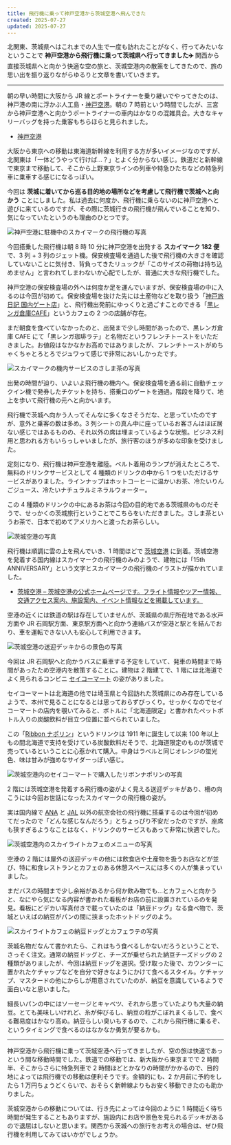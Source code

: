 ```yaml
---
title: 飛行機に乗って神戸空港から茨城空港へ飛んできた
created: 2025-07-27
updated: 2025-07-27
---
```


北関東、茨城県へはこれまでの人生で一度も訪れたことがなく、行ってみたいなということで **神戸空港から飛行機に乗って茨城県へ行ってきました✈️** 関西から直接茨城県へと向かう快適な空の旅と、茨城空港内の散策をしてきたので、旅の思い出を振り返りながらゆるりと文章を書いていきます。

---

朝の早い時間に大阪から JR 線とポートライナーを乗り継いでやってきたのは、神戸港の南に浮かぶ人工島・[神戸空港](https://www.kairport.co.jp/)。朝の 7 時前という時間でしたが、三宮から神戸空港へと向かうポートライナーの車内はかなりの混雑具合。大きなキャリーバッグを持った乗客もちらほらと見られました。

- [神戸空港](https://www.kairport.co.jp/)

大阪から東京への移動は東海道新幹線を利用する方が多いイメージなのですが、北関東は「一体どうやって行けば…？」とよく分からない感じ。鉄道だと新幹線で東京まで移動して、そこから上野東京ラインの列車や特急ひたちなどの特急列車に乗車する感じになるっぽい。

今回は **茨城に着いてから巡る目的地の場所などを考慮して飛行機で茨城へと向かう** ことにしました。私は過去に何度か、飛行機に乗らないのに神戸空港へと遊びに来ているのですが、その際に茨城行きの飛行機が飛んでいることを知り、気になっていたというのも理由のひとつです。

![神戸空港に駐機中のスカイマークの飛行機の写真](7228668a-71e5-4d6c-e3a2-2ad23b7ae700)

今回搭乗した飛行機は朝 8 時 10 分に神戸空港を出発する **スカイマーク 182 便** で、3 列 + 3 列のジェット機。保安検査場を通過した後で飛行機の大きさを確認していないことに気付き、背負ってきたリュックが「このサイズの荷物は持ち込めません」と言われてしまわないか心配でしたが、普通に大きな飛行機でした。

神戸空港の保安検査場の外へは何度か足を運んでいますが、保安検査場の中に入るのは今回が初めて。保安検査場を抜けた先には土産物などを取り扱う「[神戸旅日記 国内ゲート店](https://www.kairport.co.jp/shop-and-dine/shoplist/kobetabinikki_dg)」と、飛行機出発前にゆっくりと過ごすことのできる「[黒レンガ倉庫CAFE](https://www.kairport.co.jp/shop-and-dine/shoplist/kurorenga)」というカフェの 2 つの店舗が存在。

まだ朝食を食べていなかったのと、出発まで少し時間があったので、黒レンガ倉庫 CAFE にて「黒レンガ珈琲ラテ」と名物だというフレンチトーストをいただきました。お値段はなかなかお高めではありましたが、フレンチトーストがめちゃくちゃとろとろでジュワって感じで非常においしかったです。

![スカイマークの機内サービスのさしま茶の写真](b9e763d4-4be9-4584-9e41-d86313d4cb00)

出発の時間が迫り、いよいよ飛行機の機内へ。保安検査場を通る前に自動チェックイン機で発券したチケットを持ち、搭乗口のゲートを通過。階段を降りて、地上を歩いて飛行機の元へと向かいます。

飛行機で茨城へ向かう人ってそんなに多くなさそうだな、と思っていたのですが、意外と乗客の数は多め。3 列シートの真ん中に座っているお客さんはほぼ居ない感じではあるものの、それ以外の席は埋まっているような状態。ビジネス利用と思われる方もいらっしゃいましたが、旅行客のほうが多めな印象を受けました。

定刻になり、飛行機は神戸空港を離陸。ベルト着用のランプが消えたところで、無料のドリンクサービスとして 4 種類のドリンクの中から 1 つをいただけるサービスがありました。ラインナップはホットコーヒーに温かいお茶、冷たいりんごジュース、冷たいナチュラルミネラルウォーター。

この 4 種類のドリンクの中にあるお茶は今回の目的地である茨城県のものだそうで、せっかくの茨城旅行ということでこちらをいただきました。さしま茶というお茶で、日本で初めてアメリカへと渡ったお茶らしい。

![茨城空港の写真](36120bac-3b45-44a3-19cb-1f74c65d5b00)

飛行機は順調に雲の上を飛んでいき、1 時間ほどで [茨城空港](https://www.ibaraki-airport.net/) に到着。茨城空港を発着する国内線はスカイマークの飛行機のみのようで、建物には「15th ANNIVERSARY」という文字とスカイマークの飛行機のイラストが描かれていました。

- [茨城空港 – 茨城空港の公式ホームページです。フライト情報やツアー情報、交通アクセス案内、施設案内、イベント情報などを掲載しています。](https://www.ibaraki-airport.net/)

空港の近くには鉄道の駅は存在していませんが、茨城県の県庁所在地である水戸方面や JR 石岡駅方面、東京駅方面へと向かう連絡バスが空港と駅とを結んでおり、車を運転できない人も安心して利用できます。

![茨城空港の送迎デッキからの景色の写真](b459d411-1319-46fa-7e89-c22606b1fd00)

今回は JR 石岡駅へと向かうバスに乗車する予定をしていて、発車の時間まで時間があったため空港内を散策することに。建物は 2 階建てで、1 階には北海道でよく見られるコンビニ [セイコーマート](https://www.seicomart.co.jp/) の姿がありました。

セイコーマートは北海道の他では埼玉県と今回訪れた茨城県にのみ存在しているようで、本州で見ることになるとは思っておらずびっくり。せっかくなのでセイコーマートの店内を覗いてみると、ボトルに「北海道限定」と書かれたペットボトル入りの炭酸飲料が目立つ位置に並べられていました。

この「[Ribbon ナポリン](https://www.pokkasapporo-fb.jp/ribbon/)」というドリンクは 1911 年に誕生して以来 100 年以上もの間北海道で支持を受けている炭酸飲料だそうで、北海道限定のものが茨城で売っているということに心惹かれて購入。中身はラベルと同じオレンジの蛍光色、味は甘みが強めなサイダーっぽい感じ。

![茨城空港内のセイコーマートで購入したリボンナポリンの写真](eb1d7acd-2c3c-4721-b04d-4f01fee37400)

2 階には茨城空港を発着する飛行機の姿がよく見える送迎デッキがあり、柵の向こうには今回お世話になったスカイマークの飛行機の姿が。

実は国内線で [ANA](https://www.ana.co.jp/ja/jp/) と [JAL](https://www.jal.co.jp/jp/ja/) 以外の航空会社の飛行機に搭乗するのは今回が初めてだったので「どんな感じなんだろう」とちょっぴり不安だったのですが、座席も狭すぎるようなことはなく、ドリンクのサービスもあって非常に快適でした。

![茨城空港内のスカイライトカフェのメニューの写真](95b34ec6-5977-4d4b-773a-998656c56600)

空港の 2 階には屋外の送迎デッキの他には飲食店や土産物を扱うお店などが並び、特に和食レストランとカフェのある休憩スペースには多くの人が集まっていました。

まだバスの時間まで少し余裕があるから何か飲み物でも…とカフェへと向かうと、なにやら気になる内容が書かれた看板がお店の前に設置されているのを発見。看板にどデカい写真付きで載っていたのは「納豆ドッグ」なる食べ物で、茨城といえばの納豆がパンの間に挟まったホットドッグのよう。

![スカイライトカフェの納豆ドッグとカフェラテの写真](4b508e9c-c3e4-4c21-a27a-1d3104560800)

茨城名物だなんて書かれたら、これはもう食べるしかないだろうということで、さっそく注文。通常の納豆ドッグと、チーズが乗せられた納豆チーズドッグの 2 種類がありましたが、今回は納豆ドッグを選択。受け取った後で、カウンターに置かれたケチャップなどを自分で好きなようにかけて食べるスタイル。ケチャップ、マスタードの他にからしが用意されていたのが、納豆を意識しているようで面白いなと思いました。

細長いパンの中にはソーセージとキャベツ、それから思っていたよりも大量の納豆。とても美味しいけれど、糸が伸びるし、納豆の粒がこぼれまくるしで、食べる難易度はかなり高め。納豆らしい臭いもするので、これから飛行機に乗るぞ、というタイミングで食べるのはなかなか勇気が要るかも。

---

神戸空港から飛行機に乗って茨城空港へ行ってきましたが、空の旅は快適であっという間な移動時間でした。鉄道での移動では、新大阪から東京までで 2 時間半、そこからさらに特急列車で 2 時間ほどとかなりの時間がかかるので、目的地によっては飛行機での移動は便利そうです。金額的にも、2 か月前に予約をしたら 1 万円ちょうどくらいで、おそらく新幹線よりもお安く移動できたのも助かりました。

茨城空港からの移動については、行き先によっては今回のように 1 時間近く待ち時間が発生することもありますが、施設内にお店や景色を見られるデッキがあるので退屈はしないと思います。関西から茨城への旅行をお考えの場合は、ぜひ飛行機を利用してみてはいかがでしょうか。
